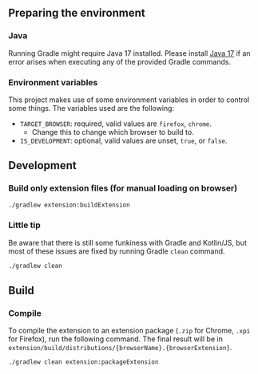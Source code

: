 ## Preparing the environment

### Java

Running Gradle might require Java 17 installed. Please install [Java 17](https://adoptium.net/temurin/releases/?version=17) if an error arises when executing any of the provided Gradle commands.

### Environment variables

This project makes use of some environment variables in order to control some things. The variables used are the following:

- `TARGET_BROWSER`: required, valid values are `firefox`, `chrome`.
    - Change this to change which browser to build to.
- `IS_DEVELOPMENT`: optional, valid values are unset, `true`, or `false`.

## Development

### Build only extension files (for manual loading on browser)
```bash
./gradlew extension:buildExtension
```

### Little tip
Be aware that there is still some funkiness with Gradle and Kotlin/JS, but most of these issues are fixed by running Gradle `clean` command.
```bash
./gradlew clean
```

## Build

### Compile

To compile the extension to an extension package (`.zip` for Chrome, `.xpi` for Firefox), run the following command. The final result will be in `extension/build/distributions/{browserName}.{browserExtension}`.

```bash
./gradlew clean extension:packageExtension
```
